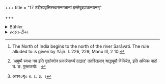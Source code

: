 +++
title = "17 उदीच्यवृत्तिस्त्वासनगतानां हस्तेषूदपात्रानयनम्"

+++

<details><summary>Bühler</summary>

17. But the custom of the Northerners is to pour into the hands of the Brāhmaṇas, when they are seated on their seats, (water which has been taken from the water-vessel.) [^9] 


[^9]:  The North of India begins to the north of the river Sarāvati. The rule alluded to is given by Yājñ. I. 226, 229, Manu III, 2 10.
</details>

<details><summary>हरदत्त-टीका</summary>

## सूत्रम्
उदीच्यवृत्तिस्त्वासनगतानां हस्तेषूदपात्रानयनम् ॥१७॥  
### टिप्पनी
प्रागुदञ्चौ विभजते हंसः क्षीरोदकं यथा ।  
विदुषां शब्दसिद्ध्यर्थं सा नः पातु शरावती ॥'  
इति वैयाकरणाः । तस्याः शरावत्या उदक्तीरवर्तिन उदीच्याः । तेषां वृत्तिराचार आसनेषुपविष्टानां ब्राह्मणानां हस्तेषूदपात्रादर्घ्यपात्रादादायाऽर्घ्यदानमिति । [^४]पितरिदं तेऽर्घ्यम्, पितामहेदं तेऽर्घ्यं, प्रपितामहेदं तेऽर्घ्यमिति मन्त्रा आश्वलायनके[^५] । यद्यप्युदीच्यवृत्तिरित्युक्तं, तथापि प्रकरणसामर्थ्यात् सर्वेषामपि भवति ॥ १७ ॥  

[^४]: 'अमुष्मै स्वधा नम इति गृह्योक्तेन प्रकारेणार्घ्यं दद्यात्' ततस्तिलान् श्राद्धभूमौ विकिरेत्, इति अधिकः पाठो घ. ङ. पुस्तकयोः ।  

[^५]: आश्व०गृ० ४. ८. ३. ।
</details>

